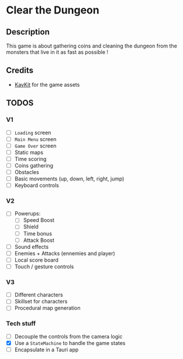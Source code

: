 # Clear the Dungeon

## Description
This game is about gathering coins and cleaning the dungeon from the monsters that live in it as fast as possible !

## Credits
- [KayKit](https://kaylousberg.itch.io/) for the game assets

## TODOS
### V1
- [ ] `Loading` screen
- [ ] `Main Menu` screen
- [ ] `Game Over` screen
- [ ] Static maps
- [ ] Time scoring
- [ ] Coins gathering
- [ ] Obstacles
- [ ] Basic movements (up, down, left, right, jump)
- [ ] Keyboard controls

### V2
- [ ] Powerups:
    - [ ] Speed Boost
    - [ ] Shield
    - [ ] Time bonus
    - [ ] Attack Boost
- [ ] Sound effects
- [ ] Enemies + Attacks (ennemies and player)
- [ ] Local score board
- [ ] Touch / gesture controls

### V3
- [ ] Different characters
- [ ] Skillset for characters
- [ ] Procedural map generation

### Tech stuff
- [ ] Decouple the controls from the camera logic
- [x] Use a `StateMachine` to handle the game states
- [ ] Encapsulate in a Tauri app
